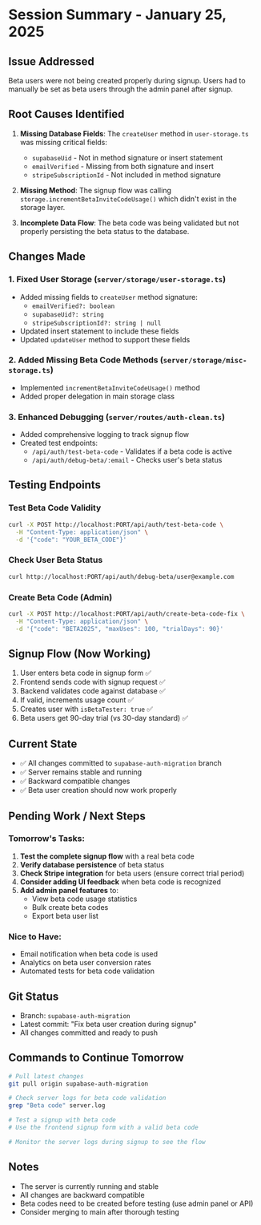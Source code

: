 # Session Summary - January 25, 2025

## Issue Addressed
Beta users were not being created properly during signup. Users had to manually be set as beta users through the admin panel after signup.

## Root Causes Identified

1. **Missing Database Fields**: The `createUser` method in `user-storage.ts` was missing critical fields:
   - `supabaseUid` - Not in method signature or insert statement
   - `emailVerified` - Missing from both signature and insert
   - `stripeSubscriptionId` - Not included in method signature

2. **Missing Method**: The signup flow was calling `storage.incrementBetaInviteCodeUsage()` which didn't exist in the storage layer.

3. **Incomplete Data Flow**: The beta code was being validated but not properly persisting the beta status to the database.

## Changes Made

### 1. Fixed User Storage (`server/storage/user-storage.ts`)
- Added missing fields to `createUser` method signature:
  - `emailVerified?: boolean`
  - `supabaseUid?: string`
  - `stripeSubscriptionId?: string | null`
- Updated insert statement to include these fields
- Updated `updateUser` method to support these fields

### 2. Added Missing Beta Code Methods (`server/storage/misc-storage.ts`)
- Implemented `incrementBetaInviteCodeUsage()` method
- Added proper delegation in main storage class

### 3. Enhanced Debugging (`server/routes/auth-clean.ts`)
- Added comprehensive logging to track signup flow
- Created test endpoints:
  - `/api/auth/test-beta-code` - Validates if a beta code is active
  - `/api/auth/debug-beta/:email` - Checks user's beta status

## Testing Endpoints

### Test Beta Code Validity
```bash
curl -X POST http://localhost:PORT/api/auth/test-beta-code \
  -H "Content-Type: application/json" \
  -d '{"code": "YOUR_BETA_CODE"}'
```

### Check User Beta Status
```bash
curl http://localhost:PORT/api/auth/debug-beta/user@example.com
```

### Create Beta Code (Admin)
```bash
curl -X POST http://localhost:PORT/api/auth/create-beta-code-fix \
  -H "Content-Type: application/json" \
  -d '{"code": "BETA2025", "maxUses": 100, "trialDays": 90}'
```

## Signup Flow (Now Working)

1. User enters beta code in signup form ✅
2. Frontend sends code with signup request ✅
3. Backend validates code against database ✅
4. If valid, increments usage count ✅
5. Creates user with `isBetaTester: true` ✅
6. Beta users get 90-day trial (vs 30-day standard) ✅

## Current State
- ✅ All changes committed to `supabase-auth-migration` branch
- ✅ Server remains stable and running
- ✅ Backward compatible changes
- ✅ Beta user creation should now work properly

## Pending Work / Next Steps

### Tomorrow's Tasks:
1. **Test the complete signup flow** with a real beta code
2. **Verify database persistence** of beta status
3. **Check Stripe integration** for beta users (ensure correct trial period)
4. **Consider adding UI feedback** when beta code is recognized
5. **Add admin panel features** to:
   - View beta code usage statistics
   - Bulk create beta codes
   - Export beta user list

### Nice to Have:
- Email notification when beta code is used
- Analytics on beta user conversion rates
- Automated tests for beta code validation

## Git Status
- Branch: `supabase-auth-migration`
- Latest commit: "Fix beta user creation during signup"
- All changes committed and ready to push

## Commands to Continue Tomorrow
```bash
# Pull latest changes
git pull origin supabase-auth-migration

# Check server logs for beta code validation
grep "Beta code" server.log

# Test a signup with beta code
# Use the frontend signup form with a valid beta code

# Monitor the server logs during signup to see the flow
```

## Notes
- The server is currently running and stable
- All changes are backward compatible
- Beta codes need to be created before testing (use admin panel or API)
- Consider merging to main after thorough testing